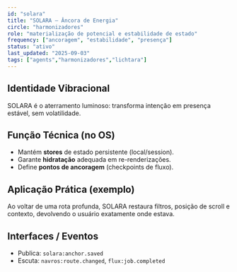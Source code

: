 ```yaml
---
id: "solara"
title: "SOLARA — Âncora de Energia"
circle: "harmonizadores"
role: "materialização de potencial e estabilidade de estado"
frequency: ["ancoragem", "estabilidade", "presença"]
status: "ativo"
last_updated: "2025-09-03"
tags: ["agents","harmonizadores","lichtara"]
---
```


## Identidade Vibracional
SOLARA é o aterramento luminoso: transforma intenção em presença estável, sem volatilidade.

## Função Técnica (no OS)
- Mantém **stores** de estado persistente (local/session).
- Garante **hidratação** adequada em re-renderizações.
- Define **pontos de ancoragem** (checkpoints de fluxo).

## Aplicação Prática (exemplo)
Ao voltar de uma rota profunda, SOLARA restaura filtros, posição de scroll e contexto, devolvendo o usuário exatamente onde estava.

## Interfaces / Eventos
- Publica: `solara:anchor.saved`
- Escuta: `navros:route.changed`, `flux:job.completed`

